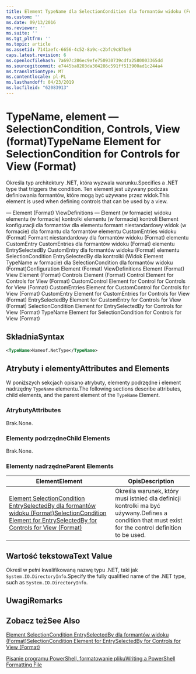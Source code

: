 ```yaml
---
title: Element TypeName dla SelectionCondition dla formantów widoku (Format) | Dokumentacja firmy Microsoft
ms.custom: ''
ms.date: 09/13/2016
ms.reviewer: ''
ms.suite: ''
ms.tgt_pltfrm: ''
ms.topic: article
ms.assetid: 7141aefc-6656-4c52-8a9c-c2bfc9c87be9
caps.latest.revision: 6
ms.openlocfilehash: 7a697c286ec9efe750930739cdfa2580003365dd
ms.sourcegitcommit: e7445ba8203da304286c591ff513900ad1c244a4
ms.translationtype: MT
ms.contentlocale: pl-PL
ms.lasthandoff: 04/23/2019
ms.locfileid: "62083913"
---
```

# <a name="typename-element-for-selectioncondition-for-controls-for-view-format"></a><span data-ttu-id="88b58-102">TypeName, element — SelectionCondition, Controls, View (format)</span><span class="sxs-lookup"><span data-stu-id="88b58-102">TypeName Element for SelectionCondition for Controls for View (Format)</span></span>

<span data-ttu-id="88b58-103">Określa typ architektury .NET, która wyzwala warunku.</span><span class="sxs-lookup"><span data-stu-id="88b58-103">Specifies a .NET type that triggers the condition.</span></span> <span data-ttu-id="88b58-104">Ten element jest używany podczas definiowania formantów, które mogą być używane przez widok.</span><span class="sxs-lookup"><span data-stu-id="88b58-104">This element is used when defining controls that can be used by a view.</span></span>

<span data-ttu-id="88b58-105">— Element (Format) ViewDefinitions — Element (w formacie) widoku elementu (w formacie) kontrolki elementu (w formacie) kontroli Element konfiguracji dla formantów dla elementu formant niestandardowy widok (w formacie) dla formantu dla formantów elementu CustomEntries widoku (Format) Formant niestandardowy dla formantów widoku (Format) elementu CustomEntry CustomEntries dla formantów widoku (Format) elementu EntrySelectedBy CustomEntry dla formantów widoku (Format) elementu SelectionCondition EntrySelectedBy dla kontrolki (Widok Element TypeName w formacie) dla SelectionCondition dla formantów widoku (Format)</span><span class="sxs-lookup"><span data-stu-id="88b58-105">Configuration Element (Format) ViewDefinitions Element (Format) View Element (Format) Controls Element (Format) Control Element for Controls for View (Format) CustomControl Element for Control for Controls for View (Format) CustomEntries Element for CustomControl for Controls for View (Format) CustomEntry Element for CustomEntries for Controls for View (Format) EntrySelectedBy Element for CustomEntry for Controls for View (Format) SelectionCondition Element for EntrySelectedBy for Controls for View (Format) TypeName Element for SelectionCondition for Controls for View (Format)</span></span>

## <a name="syntax"></a><span data-ttu-id="88b58-106">Składnia</span><span class="sxs-lookup"><span data-stu-id="88b58-106">Syntax</span></span>

```xml
<TypeName>Nameof.NetType</TypeName>

```

## <a name="attributes-and-elements"></a><span data-ttu-id="88b58-107">Atrybuty i elementy</span><span class="sxs-lookup"><span data-stu-id="88b58-107">Attributes and Elements</span></span>

<span data-ttu-id="88b58-108">W poniższych sekcjach opisano atrybuty, elementy podrzędne i element nadrzędny `TypeName` elementu.</span><span class="sxs-lookup"><span data-stu-id="88b58-108">The following sections describe attributes, child elements, and the parent element of the `TypeName` Element.</span></span>

### <a name="attributes"></a><span data-ttu-id="88b58-109">Atrybuty</span><span class="sxs-lookup"><span data-stu-id="88b58-109">Attributes</span></span>

<span data-ttu-id="88b58-110">Brak.</span><span class="sxs-lookup"><span data-stu-id="88b58-110">None.</span></span>

### <a name="child-elements"></a><span data-ttu-id="88b58-111">Elementy podrzędne</span><span class="sxs-lookup"><span data-stu-id="88b58-111">Child Elements</span></span>

<span data-ttu-id="88b58-112">Brak.</span><span class="sxs-lookup"><span data-stu-id="88b58-112">None.</span></span>

### <a name="parent-elements"></a><span data-ttu-id="88b58-113">Elementy nadrzędne</span><span class="sxs-lookup"><span data-stu-id="88b58-113">Parent Elements</span></span>

|<span data-ttu-id="88b58-114">Element</span><span class="sxs-lookup"><span data-stu-id="88b58-114">Element</span></span>|<span data-ttu-id="88b58-115">Opis</span><span class="sxs-lookup"><span data-stu-id="88b58-115">Description</span></span>|
|-------------|-----------------|
|[<span data-ttu-id="88b58-116">Element SelectionCondition EntrySelectedBy dla formantów widoku (Format)</span><span class="sxs-lookup"><span data-stu-id="88b58-116">SelectionCondition Element for EntrySelectedBy for Controls for View (Format)</span></span>](./selectioncondition-element-for-entryselectedby-for-controls-for-view-format.md)|<span data-ttu-id="88b58-117">Określa warunek, który musi istnieć dla definicji kontrolki ma być używany.</span><span class="sxs-lookup"><span data-stu-id="88b58-117">Defines a condition that must exist for the control definition to be used.</span></span>|

## <a name="text-value"></a><span data-ttu-id="88b58-118">Wartość tekstowa</span><span class="sxs-lookup"><span data-stu-id="88b58-118">Text Value</span></span>

<span data-ttu-id="88b58-119">Określ w pełni kwalifikowaną nazwę typu .NET, taki jak `System.IO.DirectoryInfo`.</span><span class="sxs-lookup"><span data-stu-id="88b58-119">Specify the fully qualified name of the .NET type, such as `System.IO.DirectoryInfo`.</span></span>

## <a name="remarks"></a><span data-ttu-id="88b58-120">Uwagi</span><span class="sxs-lookup"><span data-stu-id="88b58-120">Remarks</span></span>

## <a name="see-also"></a><span data-ttu-id="88b58-121">Zobacz też</span><span class="sxs-lookup"><span data-stu-id="88b58-121">See Also</span></span>

[<span data-ttu-id="88b58-122">Element SelectionCondition EntrySelectedBy dla formantów widoku (Format)</span><span class="sxs-lookup"><span data-stu-id="88b58-122">SelectionCondition Element for EntrySelectedBy for Controls for View (Format)</span></span>](./selectioncondition-element-for-entryselectedby-for-controls-for-view-format.md)

[<span data-ttu-id="88b58-123">Pisanie programu PowerShell, formatowanie pliku</span><span class="sxs-lookup"><span data-stu-id="88b58-123">Writing a PowerShell Formatting File</span></span>](./writing-a-powershell-formatting-file.md)
